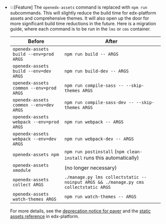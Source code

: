 - 💥[Feature] The `openedx-assets` command is replaced with `npm run` subcommands.
  This will slightly reduce the build time for edx-platform assets and comprehensive themes.
  It will also open up the door for more significant build time reductions in the future.
  Here is a migration guide, where each command is to be run in the `lms` or `cms` container.

  **Before**                               | **After**                                                                           
  -----------------------------------------|-------------------------------------------------------------------------------------
  `openedx-assets build --env=prod ARGS`   | `npm run build -- ARGS`                                                             
  `openedx-assets build --env=dev ARGS`    | `npm run build-dev -- ARGS`                                                         
  `openedx-assets common --env=prod ARGS`  | `npm run compile-sass -- --skip-themes ARGS`                                    
  `openedx-assets common --env=dev ARGS`   | `npm run compile-sass-dev -- --skip-themes ARGS`                                    
  `openedx-assets webpack --env=prod ARGS` | `npm run webpack -- ARGS`                                                           
  `openedx-assets webpack --env=dev ARGS`  | `npm run webpack-dev -- ARGS`                                                       
  `openedx-assets npm`                     | `npm run postinstall` (`npm clean-install` runs this automatically)                 
  `openedx-assets xmodule`                 | (no longer necessary)                                                               
  `openedx-assets collect ARGS`            | `./manage.py lms collectstatic --noinput ARGS && ./manage.py cms collectstatic ARGS` 
  `openedx-assets watch-themes ARGS`       | `npm run watch-themes -- ARGS`                                                      

  For more details, see the [deprecation notice for paver](https://github.com/openedx/edx-platform/issues/34467)
  and the [static assets reference](https://github.com/openedx/edx-platform/tree/open-release/redwood.master/docs/references/static-assets.rst)
  in edx-platform.
